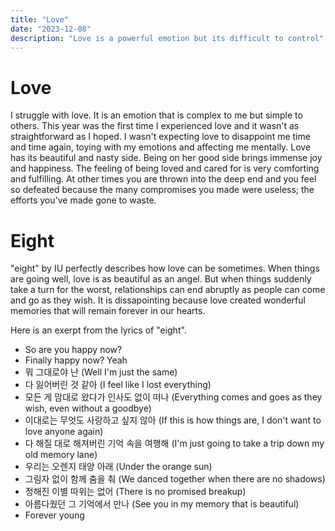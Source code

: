 ```yaml
---
title: "Love"
date: "2023-12-08"
description: "Love is a powerful emotion but its difficult to control"
---
```


# Love

I struggle with love. It is an emotion that is complex to me but simple to others. This year was the first time I experienced love and it wasn't as straightforward as I hoped. I wasn't expecting love to disappoint me time and time again, toying with my emotions and affecting me mentally.
Love has its beautiful and nasty side. Being on her good side brings immense joy and happiness. The feeling of being loved and cared for is very comforting and fulfilling. At other times you are thrown into the deep end and you feel so defeated because the many compromises you made were useless; the efforts you've made gone to waste.

# Eight

"eight" by IU perfectly describes how love can be sometimes. When things are going well, love is as beautiful as an angel. But when things suddenly take a turn for the worst, relationships can end abruptly as people can come and go as they wish. It is dissapointing because love created wonderful memories that will remain forever in our hearts.

Here is an exerpt from the lyrics of "eight".

- So are you happy now?
- Finally happy now? Yeah
- 뭐 그대로야 난 (Well I'm just the same)
- 다 잃어버린 것 같아 (I feel like I lost everything)
- 모든 게 맘대로 왔다가 인사도 없이 떠나 (Everything comes and goes as they wish, even without a goodbye)
- 이대로는 무엇도 사랑하고 싶지 않아 (If this is how things are, I don't want to love anyone again)
- 다 해질 대로 해져버린 기억 속을 여행해 (I'm just going to take a trip down my old memory lane)
- 우리는 오렌지 태양 아래 (Under the orange sun)
- 그림자 없이 함께 춤을 춰 (We danced together when there are no shadows)
- 정해진 이별 따위는 없어 (There is no promised breakup)
- 아름다웠던 그 기억에서 만나 (See you in my memory that is beautiful)
- Forever young
